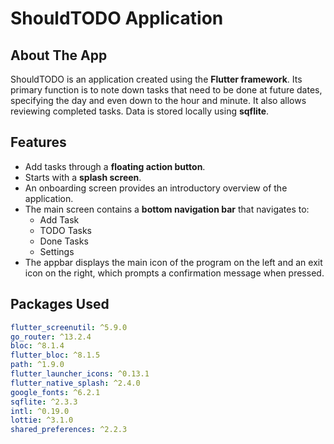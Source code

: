 # ShouldTODO Application

## About The App
ShouldTODO is an application created using the **Flutter framework**. Its primary function is to note down tasks that need to be done at future dates, specifying the day and even down to the hour and minute. It also allows reviewing completed tasks. Data is stored locally using **sqflite**.

## Features
- Add tasks through a **floating action button**.
- Starts with a **splash screen**.
- An onboarding screen provides an introductory overview of the application.
- The main screen contains a **bottom navigation bar** that navigates to:
    - Add Task
    - TODO Tasks
    - Done Tasks
    - Settings
- The appbar displays the main icon of the program on the left and an exit icon on the right, which prompts a confirmation message when pressed.

## Packages Used
```yaml
flutter_screenutil: ^5.9.0
go_router: ^13.2.4
bloc: ^8.1.4
flutter_bloc: ^8.1.5
path: ^1.9.0
flutter_launcher_icons: ^0.13.1
flutter_native_splash: ^2.4.0
google_fonts: ^6.2.1
sqflite: ^2.3.3
intl: ^0.19.0
lottie: ^3.1.0
shared_preferences: ^2.2.3